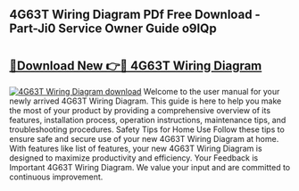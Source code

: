 ## 4G63T Wiring Diagram PDf Free Download - Part-Ji0 Service Owner Guide o9IQp

# <h2><a href="http://dfp9pj.blite.top/?on=4G63T+Wiring+Diagram">🔗Download New 👉🔴 4G63T Wiring Diagram</a></h2>

[![4G63T Wiring Diagram download](https://i.imgur.com/lujVjoI.png)](http://dfp9pj.blite.top/?on=4G63T+Wiring+Diagram)
Welcome to the user manual for your newly arrived 4G63T Wiring Diagram. This guide is here to help you make the most of your product by providing a comprehensive overview of its features, installation process, operation instructions, maintenance tips, and troubleshooting procedures. Safety Tips for Home Use Follow these tips to ensure safe and secure use of your new 4G63T Wiring Diagram at home. With features like list of features, your new 4G63T Wiring Diagram is designed to maximize productivity and efficiency. Your Feedback is Important 4G63T Wiring Diagram. We value your input and are committed to continuous improvement.

